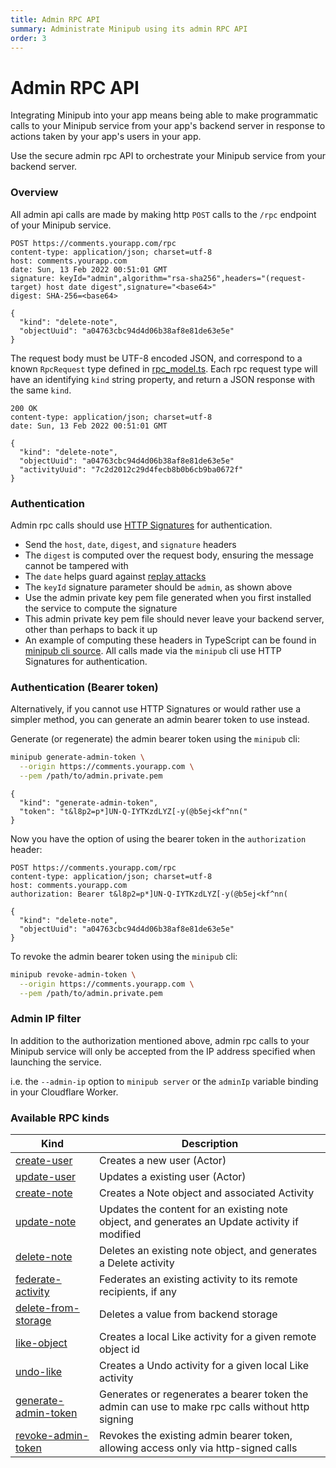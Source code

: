 ```yaml
---
title: Admin RPC API
summary: Administrate Minipub using its admin RPC API
order: 3
---
```


# Admin RPC API

Integrating Minipub into your app means being able to make programmatic calls to your Minipub service
from your app's backend server in response to actions taken by your app's users in your app.

Use the secure admin rpc API to orchestrate your Minipub service from your backend server.

### Overview

All admin api calls are made by making http `POST` calls to the `/rpc` endpoint of your Minipub service.

```
POST https://comments.yourapp.com/rpc
content-type: application/json; charset=utf-8
host: comments.yourapp.com
date: Sun, 13 Feb 2022 00:51:01 GMT
signature: keyId="admin",algorithm="rsa-sha256",headers="(request-target) host date digest",signature="<base64>"
digest: SHA-256=<base64>

{
  "kind": "delete-note",
  "objectUuid": "a04763cbc94d4d06b38af8e81de63e5e"
}
```
The request body must be UTF-8 encoded JSON, and correspond to a known `RpcRequest` type defined in [rpc_model.ts](https://github.com/skymethod/minipub/blob/v0.1.6/src/rpc_model.ts).
Each rpc request type will have an identifying `kind` string property, and return a JSON response with the same `kind`.

```
200 OK
content-type: application/json; charset=utf-8
date: Sun, 13 Feb 2022 00:51:01 GMT

{
  "kind": "delete-note",
  "objectUuid": "a04763cbc94d4d06b38af8e81de63e5e"
  "activityUuid": "7c2d2012c29d4fecb8b0b6cb9ba0672f"
}
```

### Authentication

Admin rpc calls should use [HTTP Signatures](https://technospace.medium.com/ensuring-message-integrity-with-http-signatures-86f121ac9823) for authentication.
 - Send the `host`, `date`, `digest`, and `signature` headers
 - The `digest` is computed over the request body, ensuring the message cannot be tampered with
 - The `date` helps guard against [replay attacks](https://en.wikipedia.org/wiki/Replay_attack)
 - The `keyId` signature parameter should be `admin`, as shown above
 - Use the admin private key pem file generated when you first installed the service to compute the signature
 - This admin private key pem file should never leave your backend server, other than perhaps to back it up
 - An example of computing these headers in TypeScript can be found in [minipub cli source](https://github.com/skymethod/minipub/blob/v0.1.6/src/cli.ts#L36). All calls made via the `minipub` cli use HTTP Signatures for authentication.

### Authentication (Bearer token)

Alternatively, if you cannot use HTTP Signatures or would rather use a simpler method, you can generate an admin bearer token to use instead.

Generate (or regenerate) the admin bearer token using the `minipub` cli:
```sh
minipub generate-admin-token \
  --origin https://comments.yourapp.com \
  --pem /path/to/admin.private.pem
```
```
{
  "kind": "generate-admin-token",
  "token": "t&l8p2=p*]UN-Q-IYTKzdLYZ[-y(@b5ej<kf^nn("
}
```

Now you have the option of using the bearer token in the `authorization` header:
```
POST https://comments.yourapp.com/rpc
content-type: application/json; charset=utf-8
host: comments.yourapp.com
authorization: Bearer t&l8p2=p*]UN-Q-IYTKzdLYZ[-y(@b5ej<kf^nn(

{
  "kind": "delete-note",
  "objectUuid": "a04763cbc94d4d06b38af8e81de63e5e"
}
```

To revoke the admin bearer token using the `minipub` cli:
```sh
minipub revoke-admin-token \
  --origin https://comments.yourapp.com \
  --pem /path/to/admin.private.pem
```

### Admin IP filter

In addition to the authorization mentioned above, admin rpc calls to your Minipub service will only be accepted from the IP address specified when launching the service.

i.e. the `--admin-ip` option to `minipub server` or the `adminIp` variable binding in your Cloudflare Worker.

### Available RPC kinds

| Kind          | Description   |
| ------------- | ------------- |
| [create-user](https://github.com/skymethod/minipub/blob/v0.1.6/src/rpc_model.ts#L106) | Creates a new user (Actor) |
| [update-user](https://github.com/skymethod/minipub/blob/v0.1.6/src/rpc_model.ts#L144) | Updates a existing user (Actor) |
| [create-note](https://github.com/skymethod/minipub/blob/v0.1.6/src/rpc_model.ts#L197) | Creates a Note object and associated Activity |
| [update-note](https://github.com/skymethod/minipub/blob/v0.1.6/src/rpc_model.ts#L225) | Updates the content for an existing note object, and generates an Update activity if modified |
| [delete-note](https://github.com/skymethod/minipub/blob/v0.1.6/src/rpc_model.ts#L248) | Deletes an existing note object, and generates a Delete activity |
| [federate-activity](https://github.com/skymethod/minipub/blob/v0.1.6/src/rpc_model.ts#L268) | Federates an existing activity to its remote recipients, if any |
| [delete-from-storage](https://github.com/skymethod/minipub/blob/v0.1.6/src/rpc_model.ts#L291) | Deletes a value from backend storage |
| [like-object](https://github.com/skymethod/minipub/blob/v0.1.6/src/rpc_model.ts#L312) | Creates a local Like activity for a given remote object id |
| [undo-like](https://github.com/skymethod/minipub/blob/v0.1.6/src/rpc_model.ts#L333) | Creates a Undo activity for a given local Like activity |
| [generate-admin-token](https://github.com/skymethod/minipub/blob/v0.1.6/src/rpc_model.ts#L352) | Generates or regenerates a bearer token the admin can use to make rpc calls without http signing |
| [revoke-admin-token](https://github.com/skymethod/minipub/blob/v0.1.6/src/rpc_model.ts#L369) | Revokes the existing admin bearer token, allowing access only via http-signed calls |
